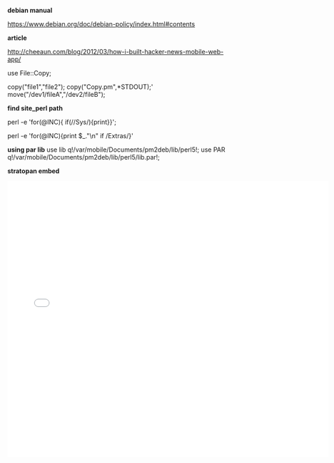 **debian manual**

https://www.debian.org/doc/debian-policy/index.html#contents

**article**

http://cheeaun.com/blog/2012/03/how-i-built-hacker-news-mobile-web-app/

use File::Copy;

copy("file1","file2");
copy("Copy.pm",\*STDOUT);'
move("/dev1/fileA","/dev2/fileB");

**find site_perl path**

perl -e 'for(@INC){ if(/\/Sys/){print}}';

perl -e 'for(@INC){print $_."\n" if /Extras/}'

**using par lib**
use lib q!/var/mobile/Documents/pm2deb/lib/perl5!;
use PAR q!/var/mobile/Documents/pm2deb/lib/perl5/lib.par!;

**stratopan embed**
<iframe src="//widgets.stratopan.com/wheel?q=Moose-2.1205" width="720" height="620" frameborder="0"></iframe>

